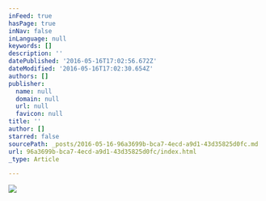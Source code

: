 ```yaml
---
inFeed: true
hasPage: true
inNav: false
inLanguage: null
keywords: []
description: ''
datePublished: '2016-05-16T17:02:56.672Z'
dateModified: '2016-05-16T17:02:30.654Z'
authors: []
publisher:
  name: null
  domain: null
  url: null
  favicon: null
title: ''
author: []
starred: false
sourcePath: _posts/2016-05-16-96a3699b-bca7-4ecd-a9d1-43d35825d0fc.md
url: 96a3699b-bca7-4ecd-a9d1-43d35825d0fc/index.html
_type: Article

---
```

![](https://the-grid-user-content.s3-us-west-2.amazonaws.com/ddf9805c-4763-408d-9ebe-da1683aa177a.jpg)
